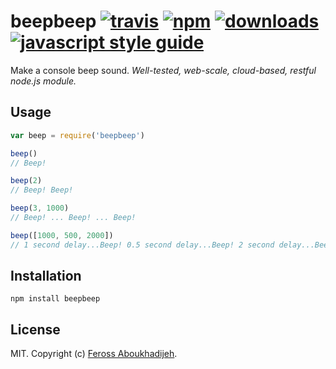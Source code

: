 # beepbeep [![travis][travis-image]][travis-url] [![npm][npm-image]][npm-url] [![downloads][downloads-image]][downloads-url] [![javascript style guide][standard-image]][standard-url]

[travis-image]: https://img.shields.io/travis/feross/beepbeep/master.svg
[travis-url]: https://travis-ci.org/feross/beepbeep
[npm-image]: https://img.shields.io/npm/v/beepbeep.svg
[npm-url]: https://npmjs.org/package/beepbeep
[downloads-image]: https://img.shields.io/npm/dm/beepbeep.svg
[downloads-url]: https://npmjs.org/package/beepbeep
[standard-image]: https://img.shields.io/badge/code_style-standard-brightgreen.svg
[standard-url]: https://standardjs.com

Make a console beep sound. *Well-tested, web-scale, cloud-based, restful node.js module.*

## Usage

```javascript
var beep = require('beepbeep')

beep()
// Beep!

beep(2)
// Beep! Beep!

beep(3, 1000)
// Beep! ... Beep! ... Beep!

beep([1000, 500, 2000])
// 1 second delay...Beep! 0.5 second delay...Beep! 2 second delay...Beep!
```

## Installation

```
npm install beepbeep
```

## License

MIT. Copyright (c) [Feross Aboukhadijeh](http://feross.org).
